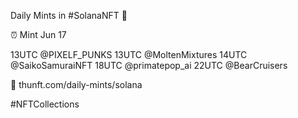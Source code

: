 Daily Mints in #SolanaNFT 🚀

⏰ Mint Jun 17

13UTC @PIXELF_PUNKS
13UTC @MoltenMixtures
14UTC @SaikoSamuraiNFT
18UTC @primatepop_ai
22UTC @BearCruisers

🔗 thunft.com/daily-mints/solana

#NFTCollections